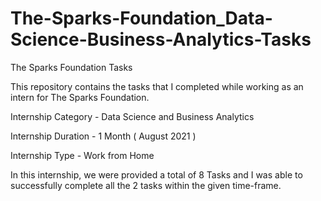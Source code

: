 # The-Sparks-Foundation_Data-Science-Business-Analytics-Tasks
The Sparks Foundation Tasks

This repository contains the tasks that I completed while working as an intern for The Sparks Foundation.

Internship Category - Data Science and Business Analytics

Internship Duration - 1 Month ( August 2021 )

Internship Type - Work from Home

In this internship, we were provided a total of 8 Tasks and I was able to successfully complete all the 2 tasks within the given time-frame.
